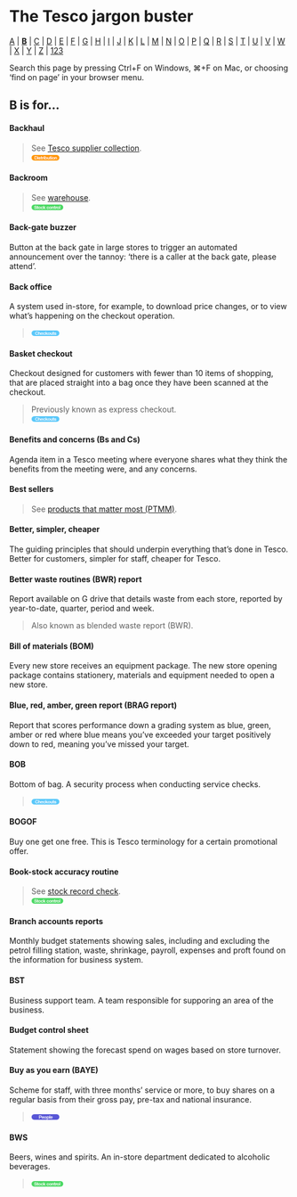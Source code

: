 # The Tesco jargon buster

[A](a.md) | [**B**](b.md) | [C](c.md) | [D](d.md) | [E](e.md) | [F](f.md) | [G](g.md) | [H](h.md) | [I](i.md) | [J](j.md) | [K](k.md) | [L](l.md) | [M](m.md) | [N](n.md) | [O](o.md) | [P](p.md) | [Q](q.md) | [R](r.md) | [S](s.md) | [T](t.md) | [U](u.md) | [V](v.md) | [W](w.md) | [X](x.md) | [Y](y.md) | [Z](z.md) | [123](123.md)

Search this page by pressing Ctrl+F on Windows, ⌘+F on Mac, or choosing ‘find on page’ in your browser menu.

## B is for…

#### Backhaul
> See [Tesco supplier collection](t.md#tesco-supplier-collection).  
> ![Distribution](assets/images/tag-distribution.png)

#### Backroom
> See [warehouse](w.md#warehouse).  
> ![Stock control](assets/images/tag-stockcontrol.png)

#### Back-gate buzzer
Button at the back gate in large stores to trigger an automated announcement over the tannoy: ‘there is a caller at the back gate, please attend’.

#### Back office
A system used in-store, for example, to download price changes, or to view what’s happening on the checkout operation.  
> ![Checkouts](assets/images/tag-checkouts.png)

#### Basket checkout
Checkout designed for customers with fewer than 10 items of shopping, that are placed straight into a bag once they have been scanned at the checkout.
> Previously known as express checkout.  
> ![Checkouts](assets/images/tag-checkouts.png)

#### Benefits and concerns (Bs and Cs)
Agenda item in a Tesco meeting where everyone shares what they think the benefits from the meeting were, and any concerns.

#### Best sellers
> See [products that matter most (PTMM)](p.md#products-that-matter-most-ptmm).

#### Better, simpler, cheaper
The guiding principles that should underpin everything that’s done in Tesco. Better for customers, simpler for staff, cheaper for Tesco.

#### Better waste routines (BWR) report
Report available on G drive that details waste from each store, reported by year-to-date, quarter, period and week.
> Also known as blended waste report (BWR).

#### Bill of materials (BOM)
Every new store receives an equipment package. The new store opening package contains stationery, materials and equipment needed to open a new store.

#### Blue, red, amber, green report (BRAG report)
Report that scores performance down a grading system as blue, green, amber or red where blue means you’ve exceeded your target positively down to red, meaning you’ve missed your target.

#### BOB
Bottom of bag. A security process when conducting service checks.
> ![Checkouts](assets/images/tag-checkouts.png)  

#### BOGOF
Buy one get one free. This is Tesco terminology for a certain promotional offer.

#### Book-stock accuracy routine
> See [stock record check](s.md#stock-record-check).  
> ![Stock control](assets/images/tag-stockcontrol.png)

#### Branch accounts reports
Monthly budget statements showing sales, including and excluding the petrol filling station, waste, shrinkage, payroll, expenses and proft found on the information for business system.

#### BST
Business support team. A team responsible for supporing an area of the business.

#### Budget control sheet
Statement showing the forecast spend on wages based on store turnover.

#### Buy as you earn (BAYE)
Scheme for staff, with three months’ service or more, to buy shares on a regular basis from their gross pay, pre-tax and national insurance.  
> ![People](assets/images/tag-people.png)

#### BWS
Beers, wines and spirits. An in-store department dedicated to alcoholic beverages.  
> ![Stock control](assets/images/tag-stockcontrol.png)
